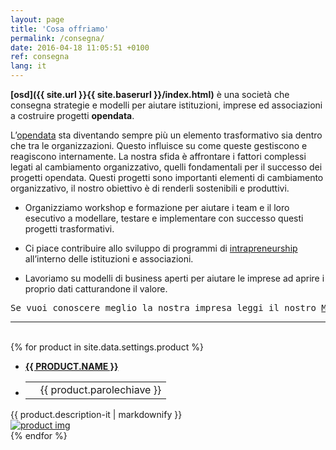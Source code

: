 ```yaml
---
layout: page
title: 'Cosa offriamo'
permalink: /consegna/
date: 2016-04-18 11:05:51 +0100
ref: consegna
lang: it
---
```


**[osd]({{ site.url }}{{ site.baserurl }}/index.html)** è una società che consegna strategie e modelli per aiutare istituzioni, imprese ed associazioni a costruire progetti **opendata**.

L’[opendata](http://opendatahandbook.org/) sta diventando sempre più un elemento trasformativo sia dentro che tra le organizzazioni. Questo influisce su come queste gestiscono e reagiscono internamente. La nostra sfida è affrontare i fattori complessi legati al cambiamento organizzativo, quelli fondamentali per il successo dei progetti opendata. Questi progetti sono importanti elementi di cambiamento organizzativo, il nostro obiettivo è di renderli sostenibili e produttivi.

- Organizziamo workshop e formazione per aiutare i team e il loro esecutivo a modellare, testare e implementare con successo questi progetti trasformativi.

- Ci piace contribuire allo sviluppo di programmi di [intrapreneurship](https://en.wikipedia.org/wiki/Intrapreneurship) all’interno delle istituzioni e associazioni.

- Lavoriamo su modelli di business aperti per aiutare le imprese ad aprire i proprio dati catturandone il valore.

<pre>Se vuoi conoscere meglio la nostra impresa leggi il nostro <a href="{{ site.url }}{{ site.baseurl }}manifesto[page.lang]">Manifesto</a></pre>

<hr>

<p id="prodotti"></p>
<br>
{% for product in site.data.settings.product %}
  <div class="product-col-wrapper">
    <div class="product-col product-col-1">
      <ul class="product-list">
        <li >
          <a href="{{ product.link-it }}" style="font-weight:700;text-transform:uppercase">{{ product.name }}</a>
        </li>
        <li>
          <table class="desc">
            <tr>
              <td>
                <a href="{{ product.link }}"><span class="fa-stack fa-lg">
                  <i class="fa fa-circle fa-stack-2x"></i>
                  <i class="{{ product.fa }} fa-stack-1x fa-inverse"></i>
                </span></a>
              </td>
              <td>{{ product.parolechiave }}</td>
            </tr>
          </table>
        </li>
      </ul>
    </div>
    <div class="product-col product-col-2">
      {{ product.description-it | markdownify }}
    </div>
    <div class="product-col product-col-3">
      <a href="{{ product.direct-link-it }}"><img class="product-photo" src="/assets/img/products/{{ product.folder }}/{{ product.img }}" alt="product img"></a>
    </div>
  </div>
{% endfor %}
